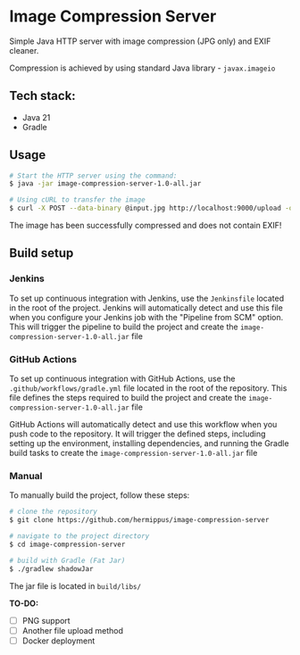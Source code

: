# Image Compression Server
Simple Java HTTP server with image compression (JPG only) and EXIF cleaner.

Compression is achieved by using standard Java library - `javax.imageio`

## Tech stack:
* Java 21
* Gradle

## Usage
```bash
# Start the HTTP server using the command:
$ java -jar image-compression-server-1.0-all.jar

# Using cURL to transfer the image
$ curl -X POST --data-binary @input.jpg http://localhost:9000/upload -o output.jpg
```
The image has been successfully compressed and does not contain EXIF!


## Build setup
### Jenkins

To set up continuous integration with Jenkins, use the `Jenkinsfile` located in the root of the project. Jenkins will
automatically detect and use this file when you configure your Jenkins job with the "Pipeline from SCM" option. This
will trigger the pipeline to build the project and create the `image-compression-server-1.0-all.jar` file

### GitHub Actions

To set up continuous integration with GitHub Actions, use the `.github/workflows/gradle.yml` file located in the root of
the repository. This file defines the steps required to build the project and create the `image-compression-server-1.0-all.jar` file

GitHub Actions will automatically detect and use this workflow when you push code to the repository. It will trigger the
defined steps, including setting up the environment, installing dependencies, and running the Gradle build tasks to
create the `image-compression-server-1.0-all.jar` file

### Manual

To manually build the project, follow these steps:

```bash
# clone the repository
$ git clone https://github.com/hermippus/image-compression-server

# navigate to the project directory
$ cd image-compression-server

# build with Gradle (Fat Jar)
$ ./gradlew shadowJar
```

The jar file is located in `build/libs/`


**TO-DO:**
- [ ] PNG support
- [ ] Another file upload method
- [ ] Docker deployment
